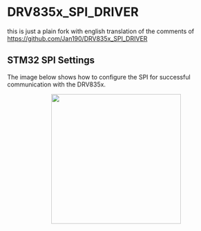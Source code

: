 # DRV835x_SPI_DRIVER
this is just a plain fork with english translation of the comments of https://github.com/Jan190/DRV835x_SPI_DRIVER

## STM32 SPI Settings

The image below shows how to configure the SPI for successful communication with the DRV835x.

<p align="center">
<img src= "https://user-images.githubusercontent.com/57504883/146929229-4994da1f-f411-407d-b771-aed2fcdd3fd4.jpg" width="300" height="300"/>
</p>
